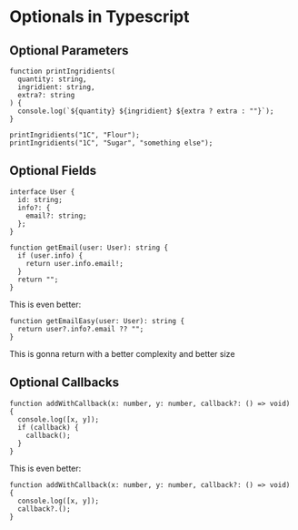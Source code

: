 # Optionals in Typescript

## Optional Parameters

```
function printIngridients(
  quantity: string,
  ingridient: string,
  extra?: string
) {
  console.log(`${quantity} ${ingridient} ${extra ? extra : ""}`);
}

printIngridients("1C", "Flour");
printIngridients("1C", "Sugar", "something else");
```

## Optional Fields

```
interface User {
  id: string;
  info?: {
    email?: string;
  };
}

function getEmail(user: User): string {
  if (user.info) {
    return user.info.email!;
  }
  return "";
}
```

This is even better:

```
function getEmailEasy(user: User): string {
  return user?.info?.email ?? "";
}
```

This is gonna return with a better complexity and better size

## Optional Callbacks

```
function addWithCallback(x: number, y: number, callback?: () => void) {
  console.log([x, y]);
  if (callback) {
    callback();
  }
}
```

This is even better:

```
function addWithCallback(x: number, y: number, callback?: () => void) {
  console.log([x, y]);
  callback?.();
}
```
